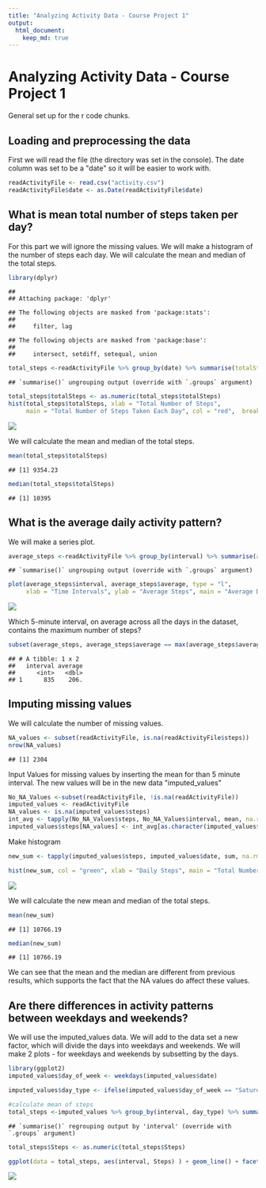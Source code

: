 ```yaml
--- 
title: "Analyzing Activity Data - Course Project 1" 
output: 
  html_document: 
    keep_md: true 
---
```


Analyzing Activity Data - Course Project 1
==========================================

General set up for the r code chunks.



## Loading and preprocessing the data

First we will read the file (the directory was set in the console).
The date column was set to be a "date" so it will be easier to work with.


```r
readActivityFile <- read.csv("activity.csv")
readActivityFile$date <- as.Date(readActivityFile$date)
```

## What is mean total number of steps taken per day?

For this part we will ignore the missing values. 
We will make a histogram of the number of steps each day.
We will calculate the mean and median of the total steps. 


```r
library(dplyr)
```

```
## 
## Attaching package: 'dplyr'
```

```
## The following objects are masked from 'package:stats':
## 
##     filter, lag
```

```
## The following objects are masked from 'package:base':
## 
##     intersect, setdiff, setequal, union
```

```r
total_steps <-readActivityFile %>% group_by(date) %>% summarise(totalSteps = sum(steps, na.rm = TRUE))
```

```
## `summarise()` ungrouping output (override with `.groups` argument)
```

```r
total_steps$totalSteps <- as.numeric(total_steps$totalSteps)
hist(total_steps$totalSteps, xlab = "Total Number of Steps", 
     main = "Total Number of Steps Taken Each Day", col = "red",  breaks=seq(from=0, to=25000, by=2500), ylim = c(0,25))
```

![](PA1_template_files/figure-html/unnamed-chunk-2-1.png)<!-- -->

We will calculate the mean and median of the total steps.


```r
mean(total_steps$totalSteps)
```

```
## [1] 9354.23
```

```r
median(total_steps$totalSteps)
```

```
## [1] 10395
```

## What is the average daily activity pattern?

We will make a series plot.


```r
average_steps <-readActivityFile %>% group_by(interval) %>% summarise(average = mean(steps, na.rm = TRUE))
```

```
## `summarise()` ungrouping output (override with `.groups` argument)
```

```r
plot(average_steps$interval, average_steps$average, type = "l", 
     xlab = "Time Intervals", ylab = "Average Steps", main = "Average Daily Activity")
```

![](PA1_template_files/figure-html/unnamed-chunk-4-1.png)<!-- -->

Which 5-minute interval, on average across all the days in the dataset, contains the maximum number of steps?

```r
subset(average_steps, average_steps$average == max(average_steps$average))
```

```
## # A tibble: 1 x 2
##   interval average
##      <int>   <dbl>
## 1      835    206.
```

## Imputing missing values

We will calculate the number of missing values.


```r
NA_values <- subset(readActivityFile, is.na(readActivityFile$steps))
nrow(NA_values)
```

```
## [1] 2304
```


Input Values for missing values by inserting the mean for than 5 minute interval.
The new values will be in the new data "imputed_values"


```r
No_NA_Values <-subset(readActivityFile, !is.na(readActivityFile))
imputed_values <- readActivityFile
NA_values <- is.na(imputed_values$steps)
int_avg <- tapply(No_NA_Values$steps, No_NA_Values$interval, mean, na.rm = TRUE, simplify = T)
imputed_values$steps[NA_values] <- int_avg[as.character(imputed_values$interval[NA_values])]
```

Make histogram

```r
new_sum <- tapply(imputed_values$steps, imputed_values$date, sum, na.rm = TRUE)

hist(new_sum, col = "green", xlab = "Daily Steps", main = "Total Number of Steps Taken Each Day Imputed", breaks = 20)
```

![](PA1_template_files/figure-html/unnamed-chunk-8-1.png)<!-- -->

We will calculate the new mean and median of the total steps.


```r
mean(new_sum)
```

```
## [1] 10766.19
```

```r
median(new_sum)
```

```
## [1] 10766.19
```

 We can see that the mean and the median are different from previous results, which 
 supports the fact that the NA values do affect these values.


## Are there differences in activity patterns between weekdays and weekends?

We will use the imputed_values data. 
We will add to the data set a new factor, which will divide the days into weekdays and weekends.
We will make 2 plots - for weekdays and weekends by subsetting by the days.


```r
library(ggplot2)
imputed_values$day_of_week <- weekdays(imputed_values$date)

imputed_values$day_type <- ifelse(imputed_values$day_of_week == "Saturday" | imputed_values$day_of_week == "Sunday", "weekend", "weekday") 

#calculate mean of steps
total_steps <-imputed_values %>% group_by(interval, day_type) %>% summarise(Steps = mean(steps, na.rm = TRUE))
```

```
## `summarise()` regrouping output by 'interval' (override with `.groups` argument)
```

```r
total_steps$Steps <- as.numeric(total_steps$Steps)

ggplot(data = total_steps, aes(interval, Steps) ) + geom_line() + facet_wrap(~total_steps$day_type) 
```

![](PA1_template_files/figure-html/unnamed-chunk-10-1.png)<!-- -->

























